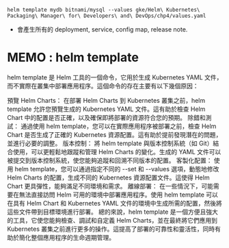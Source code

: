 `helm template mydb bitnami/mysql --values gke/Helm\ Kubernetes\ Packaging\ Manager\ for\ Developers\ and\ DevOps/chp4/values.yaml`
* 會產生所有的 deployment, service, config map, release note.

# MEMO : helm template

helm template 是 Helm 工具的一個命令，它用於生成 Kubernetes YAML 文件，而不實際在叢集中部署應用程序。這個命令的存在主要有以下幾個原因：

預覽 Helm Charts：
在部署 Helm Charts 到 Kubernetes 叢集之前，helm template 允許您預覽生成的 Kubernetes YAML 文件。這有助於檢查 Helm Chart 中的配置是否正確，以及確保即將部署的資源符合您的預期。
除錯和測試：
通過使用 helm template，您可以在實際應用程序被部署之前，檢查 Helm Chart 是否生成了正確的 Kubernetes 資源配置。這有助於提前發現潛在的問題，並進行必要的調整。
版本控制：
將 helm template 與版本控制系統（如 Git）結合使用，可以更輕鬆地跟蹤和管理 Helm Charts 的變化。生成的 YAML 文件可以被提交到版本控制系統，使您能夠追蹤和回溯不同版本的配置。
客製化配置：
使用 helm template，您可以通過指定不同的 --set 和 --values 選項，動態地修改 Helm Charts 的配置，生成不同的 Kubernetes 資源配置文件。這使得 Helm Chart 更具彈性，能夠滿足不同環境和需求。
離線部署：
在一些情況下，可能需要在無法直接訪問 Helm 可用的環境中部署應用程序。使用 helm template 可以在具有 Helm Chart 和 Kubernetes YAML 文件的環境中生成所需的配置，然後將這些文件帶到目標環境進行部署。
總的來說，helm template 是一個方便且強大的工具，它使您能夠檢查、調試和自定義 Helm Charts，並在最終將它們應用到 Kubernetes 叢集之前進行更多的操作。這提高了部署的可靠性和靈活性，同時有助於簡化整個應用程序的生命週期管理。